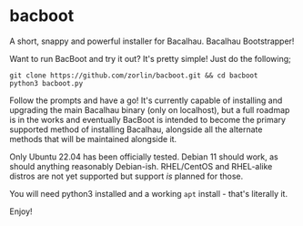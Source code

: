 # bacboot
A short, snappy and powerful installer for Bacalhau. Bacalhau Bootstrapper!

Want to run BacBoot and try it out? It's pretty simple! Just do the following;

```
git clone https://github.com/zorlin/bacboot.git && cd bacboot
python3 bacboot.py
```

Follow the prompts and have a go! It's currently capable of installing and upgrading the main Bacalhau binary (only on localhost), but a full roadmap is in the works and eventually BacBoot is intended to become the primary supported method of installing Bacalhau, alongside all the alternate methods that will be maintained alongside it.

Only Ubuntu 22.04 has been officially tested. Debian 11 should work, as should anything reasonably Debian-ish. RHEL/CentOS and RHEL-alike distros are not yet supported but support *is* planned for those.

You will need python3 installed and a working `apt` install - that's literally it.

Enjoy!
